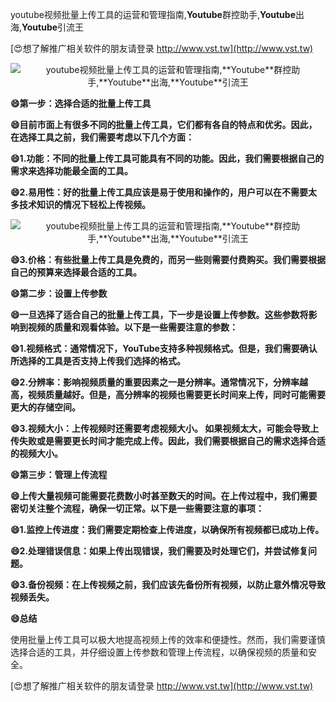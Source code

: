 youtube视频批量上传工具的运营和管理指南,**Youtube**群控助手,**Youtube**出海,**Youtube**引流王

[😍想了解推广相关软件的朋友请登录 http://www.vst.tw](http://www.vst.tw)

 <center><img src="https://vst.tw/MP4/tuiguang/png/4.png" alt="youtube视频批量上传工具的运营和管理指南,**Youtube**群控助手,**Youtube**出海,**Youtube**引流王"></center>

**😄第一步：选择合适的批量上传工具**

**😄目前市面上有很多不同的批量上传工具，它们都有各自的特点和优劣。因此，在选择工具之前，我们需要考虑以下几个方面：**

**😄1.功能：不同的批量上传工具可能具有不同的功能。因此，我们需要根据自己的需求来选择功能最全面的工具。**

**😄2.易用性：好的批量上传工具应该是易于使用和操作的，用户可以在不需要太多技术知识的情况下轻松上传视频。**

 <center><img src="https://vst.tw/MP4/tuiguang/png/3.png" alt="youtube视频批量上传工具的运营和管理指南,**Youtube**群控助手,**Youtube**出海,**Youtube**引流王"></center>

**😄3.价格：有些批量上传工具是免费的，而另一些则需要付费购买。我们需要根据自己的预算来选择最合适的工具。**

**😄第二步：设置上传参数**

**😄一旦选择了适合自己的批量上传工具，下一步是设置上传参数。这些参数将影响到视频的质量和观看体验。以下是一些需要注意的参数：**

**😄1.视频格式：通常情况下，YouTube支持多种视频格式。但是，我们需要确认所选择的工具是否支持上传我们选择的格式。**

**😄2.分辨率：影响视频质量的重要因素之一是分辨率。通常情况下，分辨率越高，视频质量越好。但是，高分辨率的视频也需要更长时间来上传，同时可能需要更大的存储空间。**

**😄3.视频大小：上传视频时还需要考虑视频大小。 如果视频太大，可能会导致上传失败或是需要更长时间才能完成上传。因此，我们需要根据自己的需求选择合适的视频大小。**

**😄第三步：管理上传流程**

**😄上传大量视频可能需要花费数小时甚至数天的时间。在上传过程中，我们需要密切关注整个流程，确保一切正常。以下是一些需要注意的事项：**

**😄1.监控上传进度：我们需要定期检查上传进度，以确保所有视频都已成功上传。**

**😄2.处理错误信息：如果上传出现错误，我们需要及时处理它们，并尝试修复问题。**

**😄3.备份视频：在上传视频之前，我们应该先备份所有视频，以防止意外情况导致视频丢失。**

**😄总结**

使用批量上传工具可以极大地提高视频上传的效率和便捷性。然而，我们需要谨慎选择合适的工具，并仔细设置上传参数和管理上传流程，以确保视频的质量和安全。

[😍想了解推广相关软件的朋友请登录 http://www.vst.tw](http://www.vst.tw)



